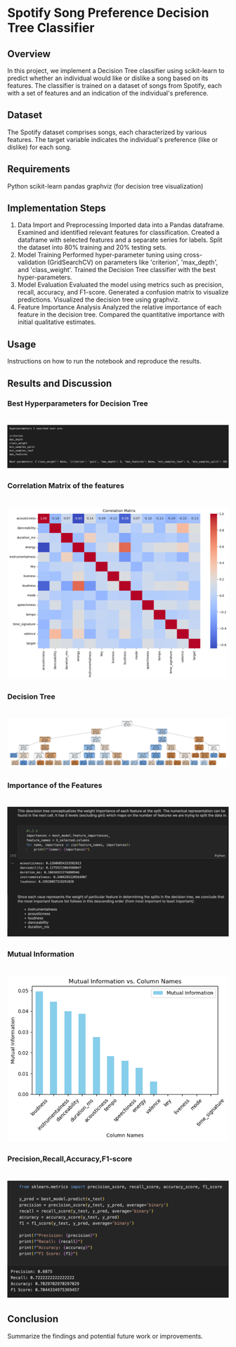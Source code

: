 # Spotify Song Preference Decision Tree Classifier
## Overview

In this project, we implement a Decision Tree classifier using scikit-learn to predict whether an individual would like or dislike a song based on its features. The classifier is trained on a dataset of songs from Spotify, each with a set of features and an indication of the individual's preference.

## Dataset

The Spotify dataset comprises songs, each characterized by various features. The target variable indicates the individual's preference (like or dislike) for each song.

## Requirements

Python
scikit-learn
pandas
graphviz (for decision tree visualization)
## Implementation Steps

1. Data Import and Preprocessing
Imported data into a Pandas dataframe.
Examined and identified relevant features for classification.
Created a dataframe with selected features and a separate series for labels.
Split the dataset into 80% training and 20% testing sets.
2. Model Training
Performed hyper-parameter tuning using cross-validation (GridSearchCV) on parameters like 'criterion', 'max_depth', and 'class_weight'.
Trained the Decision Tree classifier with the best hyper-parameters.
3. Model Evaluation
Evaluated the model using metrics such as precision, recall, accuracy, and F1-score.
Generated a confusion matrix to visualize predictions.
Visualized the decision tree using graphviz.
4. Feature Importance Analysis
Analyzed the relative importance of each feature in the decision tree.
Compared the quantitative importance with initial qualitative estimates.

## Usage

Instructions on how to run the notebook and reproduce the results.

## Results and Discussion

### Best Hyperparameters for Decision Tree
# ![bestHyperpar](outcome/bestHyperpar.png)
### Correlation Matrix of the features
# ![corrMat](outcome/corrMat.png)
### Decision Tree 
# ![decisionTree](outcome/decisionTree.png)
### Importance of the Features
# ![FeatureImportance](outcome/FeatureImportance.png)
### Mutual Information 
# ![mutInfo](outcome/mutInfo.png)
### Precision,Recall,Accuracy,F1-score 
# ![mutInfo](outcome/precision,recall,accuracy,F1-score.png)

## Conclusion

Summarize the findings and potential future work or improvements.

